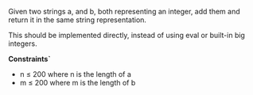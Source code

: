 Given two strings a, and b, both representing an integer, add them and return it in the same string representation.

This should be implemented directly, instead of using eval or built-in big integers.

**Constraints`**

- n ≤ 200 where n is the length of a
- m ≤ 200 where m is the length of b